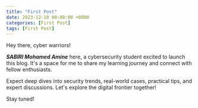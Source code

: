 ```yaml
---
title: "First Post"
date: 2023-12-10 00:00:00 +0800
categories: [First Post]
tags: [First Post]
---
```


Hey there, cyber warriors!

***SABIRI Mohamed Amine*** here, a cybersecurity student excited to launch this blog. It's a space for me to share my learning journey and connect with fellow enthusiasts.

Expect deep dives into security trends, real-world cases, practical tips, and expert discussions. Let's explore the digital frontier together!

Stay tuned!